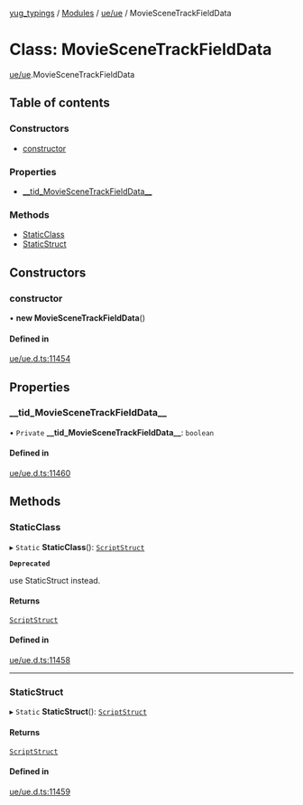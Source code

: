 [yug_typings](../README.md) / [Modules](../modules.md) / [ue/ue](../modules/ue_ue.md) / MovieSceneTrackFieldData

# Class: MovieSceneTrackFieldData

[ue/ue](../modules/ue_ue.md).MovieSceneTrackFieldData

## Table of contents

### Constructors

- [constructor](ue_ue.MovieSceneTrackFieldData.md#constructor)

### Properties

- [\_\_tid\_MovieSceneTrackFieldData\_\_](ue_ue.MovieSceneTrackFieldData.md#__tid_moviescenetrackfielddata__)

### Methods

- [StaticClass](ue_ue.MovieSceneTrackFieldData.md#staticclass)
- [StaticStruct](ue_ue.MovieSceneTrackFieldData.md#staticstruct)

## Constructors

### constructor

• **new MovieSceneTrackFieldData**()

#### Defined in

[ue/ue.d.ts:11454](https://github.com/YugMetaverse/yug_typings/blob/25cad34/ue/ue.d.ts#L11454)

## Properties

### \_\_tid\_MovieSceneTrackFieldData\_\_

• `Private` **\_\_tid\_MovieSceneTrackFieldData\_\_**: `boolean`

#### Defined in

[ue/ue.d.ts:11460](https://github.com/YugMetaverse/yug_typings/blob/25cad34/ue/ue.d.ts#L11460)

## Methods

### StaticClass

▸ `Static` **StaticClass**(): [`ScriptStruct`](ue_ue.ScriptStruct.md)

**`Deprecated`**

use StaticStruct instead.

#### Returns

[`ScriptStruct`](ue_ue.ScriptStruct.md)

#### Defined in

[ue/ue.d.ts:11458](https://github.com/YugMetaverse/yug_typings/blob/25cad34/ue/ue.d.ts#L11458)

___

### StaticStruct

▸ `Static` **StaticStruct**(): [`ScriptStruct`](ue_ue.ScriptStruct.md)

#### Returns

[`ScriptStruct`](ue_ue.ScriptStruct.md)

#### Defined in

[ue/ue.d.ts:11459](https://github.com/YugMetaverse/yug_typings/blob/25cad34/ue/ue.d.ts#L11459)
